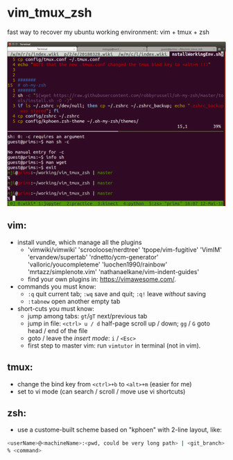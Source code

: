 # vim_tmux_zsh
fast way to recover my ubuntu working environment: vim + tmux + zsh

![](2018-05-12.png?raw=true "Title")

## vim:
* install vundle, which manage all the plugins
    - 'vimwiki/vimwiki' 'scrooloose/nerdtree' 'tpope/vim-fugitive' 'VimIM' 'ervandew/supertab' 'rdnetto/ycm-generator' 'valloric/youcompleteme' 'luochen1990/rainbow' 'mrtazz/simplenote.vim' 'nathanaelkane/vim-indent-guides'
    - find your own plugins in: https://vimawesome.com/.
* commands you must know:
    - `:q` quit current tab; `:wq` save and quit; `:q!` leave *without* saving
    - `:tabnew` open another empty tab
* short-cuts you must know:
    - jump among tabs: `gt`/`gT` next/previous tab
    - jump in file: `<ctrl> u / d` half-page scroll up / down; `gg` / `G` goto head / end of the file
    - goto / leave the _insert mode_: `i` / `<Esc>`
    - first step to master vim: run `vimtutor` in terminal (not in vim).

## tmux:
* change the bind key from `<ctrl>+b` to `<alt>+m` (easier for me)
* set to vi mode (can search / scroll / move use vi shortcuts)

## zsh:
* use a custome-built scheme based on "kphoen" with 2-line layout, like:
```bash
<userName>@<machineName>:<pwd, could be very long path> | <git_branch>
% <command>
```
